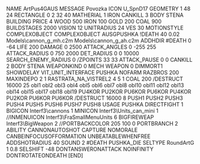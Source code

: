 NAME ArtPus4GAUS
MESSAGE Povozka
ICON U_SpnD17
GEOMETRY 1 48 24
RECTANGLE 0 2 32 40
MATHERIAL 1 IRON
CANKILL 3 BODY STENA BUILDING
PRICE 4  WOOD 500 IRON 100 GOLD 200 COAL 900
BUILDSTAGES 2000
VISION 12
UNITRADIUS 24
VES 30
MOTIONSTYLE COMPLEXOBJECT
COMPLEXOBJECT AUSGPUSHKA
!DEATH    40 0.02 Models\cannon_g_mh.c2m  Models\cannon_g_ah.c2m
ADDHDIR #DEATH 0 -64
LIFE     200
DAMAGE   0 2500
ATTACK_ANGLES 0 -255 255
ATTACK_RADIUS 0 750 2000
DET_RADIUS 0 0 10000
SEARCH_ENEMY_RADIUS 0
/ZPOINTS 33 33
ATTACK_PAUSE 0 0
CANKILL   2 BODY STENA
WEAPONKIND 0 MECH
WEAPON 0 DIMMORT1
SHOWDELAY
VIT_UNIT_INTERFACE PUSHKA
NOFARM
RAZBROS 200
MAXINDEPO 2 1
RASTRATA_NA_VISTREL2 4 5 1 COAL 200
/DESTRUCT 16000 25 obl1 obl2 obl3 obl4 obl5 obl6 obl7 obl8 obl10 obl11 obl12 obl13 obl14 obl15 obl17 obl18 obl19 PU4KOR PU2KOR PU6KOR PU6KOR PU4KOR PU2KOR PU6KOR PU6KOR
/DESTRUCT 16000 8 PUSH1 PUSH2 PUSH3 PUSH4 PUSH5 PUSH6 PUSH7 PUSH8
USAGE PUSHKA
DIRECTFIGHT 1
BIGICON Interf3\cannons 1
MINICON Interf3\Units_can_mini 1
//INMENUICON Interf3\FraSmallMenuUnits 6
BIGFIREWEAP Interf3\BigWeapon 2
//PORTBACKCOLOR 205 100 0
PORTBRANCH 2
ABILITY CANNONAUTOSHOT
CAPTURE
NOMORALE
CANBEINFOCUSOFFORMATION
UNBEATABLEWHENFREE
ADDSHOTRADIUS 40
SOUND 2 #DEATH PUSHKA_DIE
SELTYPE RoundArtG 1 0.8
SELSHIFT -48
DONTANSWERONATTACK
NOINFINITY
DONTROTATEONDEATH
[END]
